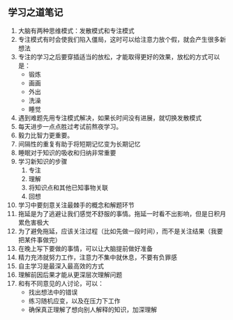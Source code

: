 ## 学习之道笔记

1. 大脑有两种思维模式：发散模式和专注模式
2. 专注模式有时会使我们陷入僵局，这时可以给注意力放个假，就会产生很多新想法
3. 专注的学习之后要穿插适当的放松，才能取得更好的效果，放松的方式可以是：
   * 锻炼
   * 画画
   * 外出
   * 洗澡
   * 睡觉
4. 遇到难题先用专注模式解决，如果长时间没有进展，就切换发散模式
5. 每天进步一点点胜过考试前熬夜学习。
6. 毅力比智力更重要。
7. 间隔性的重复有助于将短期记忆变为长期记忆
8. 睡眠对于知识的吸收和归纳非常重要
9. 学习新知识的步骤
   1. 专注
   2. 理解
   3. 将知识点和其他已知事物关联
   4. 回想
10. 学习中要刻意关注最棘手的概念和解题环节
11. 拖延是为了逃避让我们感觉不舒服的事情。拖延一时看不出影响，但是日积月累危害极大
12. 为了避免拖延，应该关注过程（比如先做一段时间），而不是关注结果（我要把某件事做完）
13. 在晚上写下要做的事情，可以让大脑提前做好准备
14. 精力充沛就努力工作，注意力不集中就休息，不要有负罪感
15. 自主学习是最深入最高效的方式
16. 理解前因后果才能从更深层次理解问题
17. 和有不同意见的人讨论，可以：
    * 找出想法中的错误
    * 练习随机应变，以及在压力下工作
    * 确保真正理解了想向别人解释的知识，加深理解
